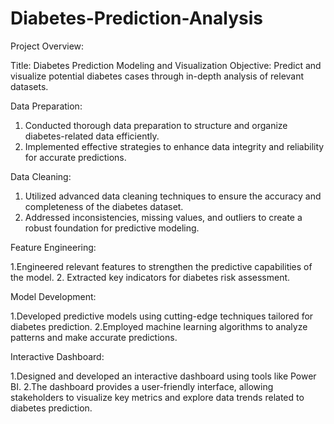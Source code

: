# Diabetes-Prediction-Analysis
Project Overview:

Title: Diabetes Prediction Modeling and Visualization
Objective: Predict and visualize potential diabetes cases through in-depth analysis of relevant datasets.

Data Preparation:

1. Conducted thorough data preparation to structure and organize diabetes-related data efficiently.
2. Implemented effective strategies to enhance data integrity and reliability for accurate predictions.
   
Data Cleaning:

1. Utilized advanced data cleaning techniques to ensure the accuracy and completeness of the diabetes dataset.
2. Addressed inconsistencies, missing values, and outliers to create a robust foundation for predictive modeling.
   
Feature Engineering:

1.Engineered relevant features to strengthen the predictive capabilities of the model.
2. Extracted key indicators for diabetes risk assessment.

Model Development:

1.Developed predictive models using cutting-edge techniques tailored for diabetes prediction.
2.Employed machine learning algorithms to analyze patterns and make accurate predictions.

Interactive Dashboard:

1.Designed and developed an interactive dashboard using tools like Power BI.
2.The dashboard provides a user-friendly interface, allowing stakeholders to visualize key metrics and explore data trends related to diabetes prediction.

